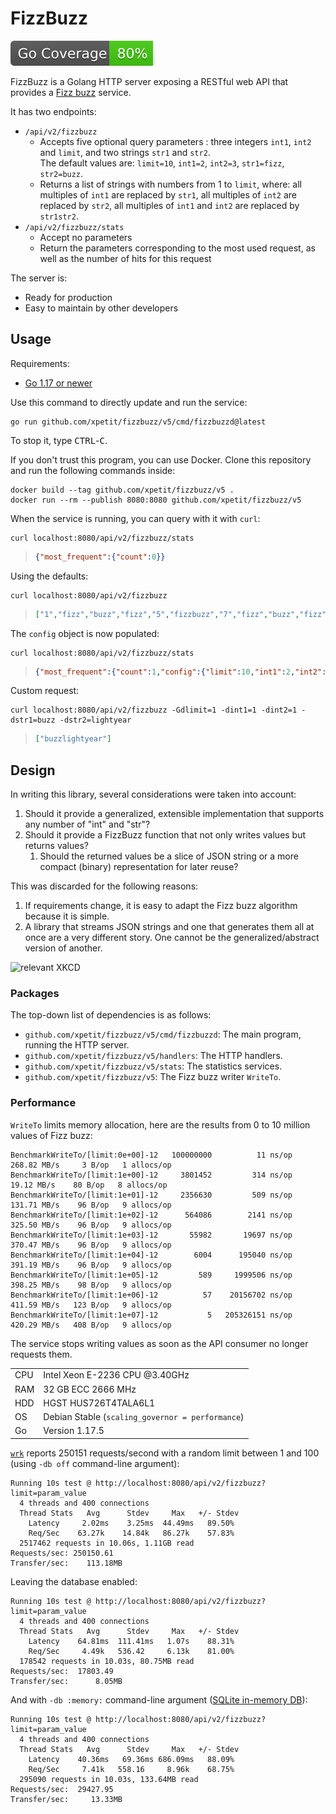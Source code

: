 # FizzBuzz

![coverage](./coverage.svg)

FizzBuzz is a Golang HTTP server exposing a RESTful web API that provides a [Fizz buzz](https://en.wikipedia.org/wiki/Fizz_buzz) service.

It has two endpoints:

- `/api/v2/fizzbuzz`
  - Accepts five optional query parameters : three integers `int1`, `int2` and `limit`, and two strings `str1` and `str2`.<br>
    The default values are: `limit=10`, `int1=2`, `int2=3`, `str1=fizz`, `str2=buzz`.
  - Returns a list of strings with numbers from 1 to `limit`, where: all multiples of `int1` are replaced by `str1`, all multiples of `int2` are replaced by `str2`, all multiples of `int1` and `int2` are replaced by `str1str2`.
- `/api/v2/fizzbuzz/stats`
  - Accept no parameters
  - Return the parameters corresponding to the most used request, as well as the number of hits for this request

The server is:

- Ready for production
- Easy to maintain by other developers

## Usage

Requirements:

- [Go 1.17 or newer](https://golang.org/dl/)

Use this command to directly update and run the service:

```
go run github.com/xpetit/fizzbuzz/v5/cmd/fizzbuzzd@latest
```

To stop it, type <kbd>CTRL</kbd>-<kbd>C</kbd>.

If you don't trust this program, you can use Docker. Clone this repository and run the following commands inside:

```
docker build --tag github.com/xpetit/fizzbuzz/v5 .
docker run --rm --publish 8080:8080 github.com/xpetit/fizzbuzz/v5
```

When the service is running, you can query with it with `curl`:

```
curl localhost:8080/api/v2/fizzbuzz/stats
```

> <!-- prettier-ignore -->
> ```json
> {"most_frequent":{"count":0}}
> ```

Using the defaults:

```
curl localhost:8080/api/v2/fizzbuzz
```

> <!-- prettier-ignore -->
> ```json
> ["1","fizz","buzz","fizz","5","fizzbuzz","7","fizz","buzz","fizz"]
> ```

The `config` object is now populated:

```
curl localhost:8080/api/v2/fizzbuzz/stats
```

> <!-- prettier-ignore -->
> ```json
> {"most_frequent":{"count":1,"config":{"limit":10,"int1":2,"int2":3,"str1":"fizz","str2":"buzz"}}}
> ```

Custom request:

```
curl localhost:8080/api/v2/fizzbuzz -Gdlimit=1 -dint1=1 -dint2=1 -dstr1=buzz -dstr2=lightyear
```

> ```json
> ["buzzlightyear"]
> ```

## Design

In writing this library, several considerations were taken into account:

1. Should it provide a generalized, extensible implementation that supports any number of "int" and "str"?
2. Should it provide a FizzBuzz function that not only writes values but returns values?
   1. Should the returned values be a slice of JSON string or a more compact (binary) representation for later reuse?

This was discarded for the following reasons:

1. If requirements change, it is easy to adapt the Fizz buzz algorithm because it is simple.
2. A library that streams JSON strings and one that generates them all at once are a very different story. One cannot be the generalized/abstract version of another.

![relevant XKCD](https://imgs.xkcd.com/comics/the_general_problem.png)

### Packages

The top-down list of dependencies is as follows:

- `github.com/xpetit/fizzbuzz/v5/cmd/fizzbuzzd`: The main program, running the HTTP server.
- `github.com/xpetit/fizzbuzz/v5/handlers`: The HTTP handlers.
- `github.com/xpetit/fizzbuzz/v5/stats`: The statistics services.
- `github.com/xpetit/fizzbuzz/v5`: The Fizz buzz writer `WriteTo`.

### Performance

`WriteTo` limits memory allocation, here are the results from 0 to 10 million values of Fizz buzz:

```
BenchmarkWriteTo/[limit:0e+00]-12   100000000          11 ns/op   268.82 MB/s     3 B/op   1 allocs/op
BenchmarkWriteTo/[limit:1e+00]-12     3801452         314 ns/op    19.12 MB/s    80 B/op   8 allocs/op
BenchmarkWriteTo/[limit:1e+01]-12     2356630         509 ns/op   131.71 MB/s    96 B/op   9 allocs/op
BenchmarkWriteTo/[limit:1e+02]-12      564086        2141 ns/op   325.50 MB/s    96 B/op   9 allocs/op
BenchmarkWriteTo/[limit:1e+03]-12       55982       19697 ns/op   370.47 MB/s    96 B/op   9 allocs/op
BenchmarkWriteTo/[limit:1e+04]-12        6004      195040 ns/op   391.19 MB/s    96 B/op   9 allocs/op
BenchmarkWriteTo/[limit:1e+05]-12         589     1999506 ns/op   398.25 MB/s    98 B/op   9 allocs/op
BenchmarkWriteTo/[limit:1e+06]-12          57    20156702 ns/op   411.59 MB/s   123 B/op   9 allocs/op
BenchmarkWriteTo/[limit:1e+07]-12           5   205326151 ns/op   420.29 MB/s   408 B/op   9 allocs/op
```

The service stops writing values as soon as the API consumer no longer requests them.

|     |                                                  |
| --- | ------------------------------------------------ |
| CPU | Intel Xeon E-2236 CPU @3.40GHz                   |
| RAM | 32 GB ECC 2666 MHz                               |
| HDD | HGST HUS726T4TALA6L1                             |
| OS  | Debian Stable (`scaling_governor = performance`) |
| Go  | Version 1.17.5                                   |

[`wrk`](https://github.com/wg/wrk) reports 250151 requests/second with a random limit between 1 and 100 (using `-db off` command-line argument):

```
Running 10s test @ http://localhost:8080/api/v2/fizzbuzz?limit=param_value
  4 threads and 400 connections
  Thread Stats   Avg      Stdev     Max   +/- Stdev
    Latency     2.02ms    3.25ms  44.49ms   89.50%
    Req/Sec    63.27k    14.84k   86.27k    57.83%
  2517462 requests in 10.06s, 1.11GB read
Requests/sec: 250150.61
Transfer/sec:    113.18MB
```

Leaving the database enabled:

```
Running 10s test @ http://localhost:8080/api/v2/fizzbuzz?limit=param_value
  4 threads and 400 connections
  Thread Stats   Avg      Stdev     Max   +/- Stdev
    Latency    64.81ms  111.41ms   1.07s    88.31%
    Req/Sec     4.49k   536.42     6.13k    81.00%
  178542 requests in 10.03s, 80.75MB read
Requests/sec:  17803.49
Transfer/sec:      8.05MB
```

And with `-db :memory:` command-line argument ([SQLite in-memory DB](https://www.sqlite.org/inmemorydb.html)):

```
Running 10s test @ http://localhost:8080/api/v2/fizzbuzz?limit=param_value
  4 threads and 400 connections
  Thread Stats   Avg      Stdev     Max   +/- Stdev
    Latency    40.36ms   69.36ms 686.09ms   88.09%
    Req/Sec     7.41k   558.16     8.96k    68.75%
  295090 requests in 10.03s, 133.64MB read
Requests/sec:  29427.95
Transfer/sec:     13.33MB
```

